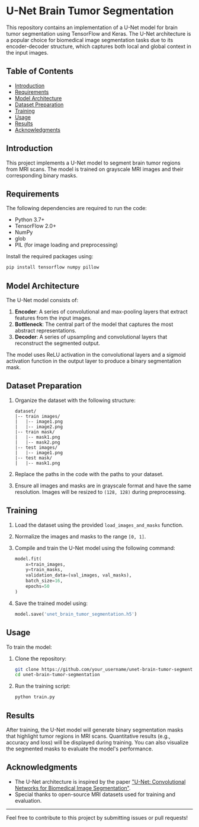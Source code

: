 # U-Net Brain Tumor Segmentation

This repository contains an implementation of a U-Net model for brain tumor segmentation using TensorFlow and Keras. The U-Net architecture is a popular choice for biomedical image segmentation tasks due to its encoder-decoder structure, which captures both local and global context in the input images.

## Table of Contents

- [Introduction](#introduction)
- [Requirements](#requirements)
- [Model Architecture](#model-architecture)
- [Dataset Preparation](#dataset-preparation)
- [Training](#training)
- [Usage](#usage)
- [Results](#results)
- [Acknowledgments](#acknowledgments)

## Introduction

This project implements a U-Net model to segment brain tumor regions from MRI scans. The model is trained on grayscale MRI images and their corresponding binary masks.

## Requirements

The following dependencies are required to run the code:

- Python 3.7+
- TensorFlow 2.0+
- NumPy
- glob
- PIL (for image loading and preprocessing)

Install the required packages using:

```bash
pip install tensorflow numpy pillow
```

## Model Architecture

The U-Net model consists of:

1. **Encoder**: A series of convolutional and max-pooling layers that extract features from the input images.
2. **Bottleneck**: The central part of the model that captures the most abstract representations.
3. **Decoder**: A series of upsampling and convolutional layers that reconstruct the segmented output.

The model uses ReLU activation in the convolutional layers and a sigmoid activation function in the output layer to produce a binary segmentation mask.

## Dataset Preparation

1. Organize the dataset with the following structure:
   ```
   dataset/
   |-- train images/
   |   |-- image1.png
   |   |-- image2.png
   |-- train mask/
   |   |-- mask1.png
   |   |-- mask2.png
   |-- test images/
   |   |-- image1.png
   |-- test mask/
   |   |-- mask1.png
   ```

2. Replace the paths in the code with the paths to your dataset.

3. Ensure all images and masks are in grayscale format and have the same resolution. Images will be resized to `(128, 128)` during preprocessing.

## Training

1. Load the dataset using the provided `load_images_and_masks` function.
2. Normalize the images and masks to the range `[0, 1]`.
3. Compile and train the U-Net model using the following command:

   ```python
   model.fit(
       x=train_images,
       y=train_masks,
       validation_data=(val_images, val_masks),
       batch_size=16,
       epochs=50
   )
   ```

4. Save the trained model using:
   ```python
   model.save('unet_brain_tumor_segmentation.h5')
   ```

## Usage

To train the model:

1. Clone the repository:
   ```bash
   git clone https://github.com/your_username/unet-brain-tumor-segmentation.git
   cd unet-brain-tumor-segmentation
   ```

2. Run the training script:
   ```bash
   python train.py
   ```

## Results

After training, the U-Net model will generate binary segmentation masks that highlight tumor regions in MRI scans. Quantitative results (e.g., accuracy and loss) will be displayed during training. You can also visualize the segmented masks to evaluate the model's performance.

## Acknowledgments

- The U-Net architecture is inspired by the paper ["U-Net: Convolutional Networks for Biomedical Image Segmentation"](https://arxiv.org/abs/1505.04597).
- Special thanks to open-source MRI datasets used for training and evaluation.

---

Feel free to contribute to this project by submitting issues or pull requests!

